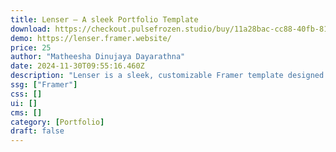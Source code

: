 ```yaml
---
title: Lenser — A sleek Portfolio Template
download: https://checkout.pulsefrozen.studio/buy/11a28bac-cc88-40fb-8151-bbd2406f0050
demo: https://lenser.framer.website/
price: 25
author: "Matheesha Dinujaya Dayarathna"
date: 2024-11-30T09:55:16.460Z
description: "Lenser is a sleek, customizable Framer template designed for photographers. Featuring responsive design, smooth animations, and dynamic galleries, it beautifully showcases your portfolio—perfect for photographers at any level to impress and captivate."
ssg: ["Framer"]
css: []
ui: []
cms: []
category: [Portfolio]
draft: false
---
```

